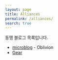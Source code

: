 ```yaml
---
layout: page
title: Alliances
permalink: /alliances/
search: true
---
```


동맹 블로그 목록입니다.

* [microblog](https://qtwyeuritoiy.github.io/) - Oblivion
* [Gear](https://g34r.github.io/)